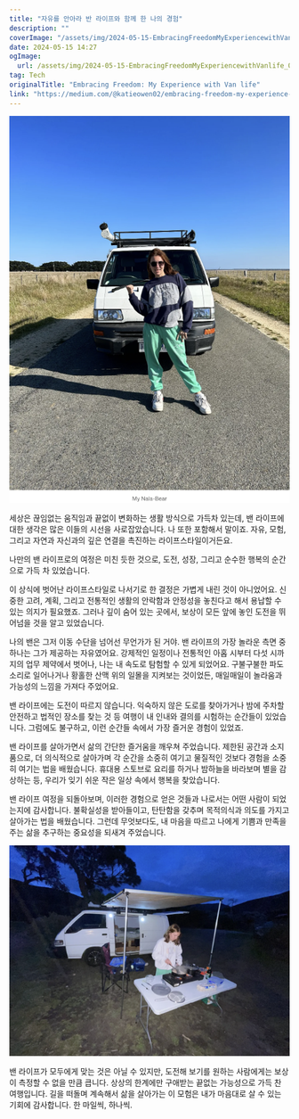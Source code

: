```yaml
---
title: "자유를 안아라 반 라이프와 함께 한 나의 경험"
description: ""
coverImage: "/assets/img/2024-05-15-EmbracingFreedomMyExperiencewithVanlife_0.png"
date: 2024-05-15 14:27
ogImage:
  url: /assets/img/2024-05-15-EmbracingFreedomMyExperiencewithVanlife_0.png
tag: Tech
originalTitle: "Embracing Freedom: My Experience with Van life"
link: "https://medium.com/@katieowen02/embracing-freedom-my-experience-with-van-life-a4119283f0ca"
---
```


![Van Life](/assets/img/2024-05-15-EmbracingFreedomMyExperiencewithVanlife_0.png)

세상은 끊임없는 움직임과 끝없이 변화하는 생활 방식으로 가득차 있는데, 밴 라이프에 대한 생각은 많은 이들의 시선을 사로잡았습니다. 나 또한 포함해서 말이죠. 자유, 모험, 그리고 자연과 자신과의 깊은 연결을 촉진하는 라이프스타일이거든요.

나만의 밴 라이프로의 여정은 미친 듯한 것으로, 도전, 성장, 그리고 순수한 행복의 순간으로 가득 차 있었습니다.

이 상식에 벗어난 라이프스타일로 나서기로 한 결정은 가볍게 내린 것이 아니었어요. 신중한 고려, 계획, 그리고 전통적인 생활의 안락함과 안정성을 놓친다고 해서 용납할 수 있는 의지가 필요했죠. 그러나 깊이 숨어 있는 곳에서, 보상이 모든 앞에 놓인 도전을 뛰어넘을 것을 알고 있었습니다.

나의 밴은 그저 이동 수단을 넘어선 무언가가 된 거야. 밴 라이프의 가장 놀라운 측면 중 하나는 그가 제공하는 자유였어요. 강제적인 일정이나 전통적인 아홉 시부터 다섯 시까지의 업무 제약에서 벗어나, 나는 내 속도로 탐험할 수 있게 되었어요. 구불구불한 파도 소리로 일어나거나 황홀한 산맥 위의 일몰을 지켜보는 것이었든, 매일매일이 놀라움과 가능성의 느낌을 가져다 주었어요.

밴 라이프에는 도전이 따르지 않습니다. 익숙하지 않은 도로를 찾아가거나 밤에 주차할 안전하고 법적인 장소를 찾는 것 등 여행이 내 인내와 결의를 시험하는 순간들이 있었습니다. 그럼에도 불구하고, 이런 순간들 속에서 가장 즐거운 경험이 있었죠.

밴 라이프를 살아가면서 삶의 간단한 즐거움을 깨우쳐 주었습니다. 제한된 공간과 소지품으로, 더 의식적으로 살아가며 각 순간을 소중히 여기고 물질적인 것보다 경험을 소중히 여기는 법을 배웠습니다. 휴대용 스토브로 요리를 하거나 밤하늘을 바라보며 별을 감상하는 등, 우리가 잊기 쉬운 작은 일상 속에서 행복을 찾았습니다.

밴 라이프 여정을 되돌아보며, 이러한 경험으로 얻은 것들과 나로서는 어떤 사람이 되었는지에 감사합니다. 불확실성을 받아들이고, 탄탄함을 갖추며 목적의식과 의도를 가지고 살아가는 법을 배웠습니다. 그런데 무엇보다도, 내 마음을 따르고 나에게 기쁨과 만족을 주는 삶을 추구하는 중요성을 되새겨 주었습니다.

![Embracing Freedom with Van Life](/assets/img/2024-05-15-EmbracingFreedomMyExperiencewithVanlife_1.png)

밴 라이프가 모두에게 맞는 것은 아닐 수 있지만, 도전해 보기를 원하는 사람에게는 보상이 측정할 수 없을 만큼 큽니다. 상상의 한계에만 구애받는 끝없는 가능성으로 가득 찬 여행입니다. 길을 떠돌며 계속해서 삶을 살아가는 이 모험은 내가 마음대로 살 수 있는 기회에 감사합니다. 한 마일씩, 하나씩.
